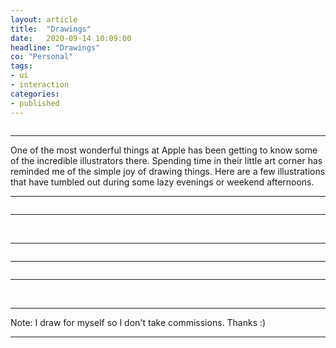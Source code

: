 ```yaml
---
layout: article
title:  "Drawings"
date:   2020-09-14 10:09:00
headline: "Drawings"
co: "Personal"
tags:
- ui
- interaction
categories:
- published
---
```



<figure>
<img class="lazy" data-original="{{edchao.github.io}}/assets/img_illo_aeropress.jpg" />
</figure>

<!--more-->
---

One of the most wonderful things at Apple has been getting to know some of the incredible illustrators there. Spending time in their little art corner has reminded me of the simple joy of drawing things. Here are a few illustrations that have tumbled out during some lazy evenings or weekend afternoons.

---


<figure>
<img class="lazy" data-original="{{edchao.github.io}}/assets/img_illo_dog.jpg" />
</figure>


---

<figure class="figure_photo_half">
<img class="lazy" data-original="{{edchao.github.io}}/assets/img_illo_taipei.jpg" />
<img class="lazy" data-original="{{edchao.github.io}}/assets/img_illo_coffee_taipei.jpg" />
</figure>

---

<figure>
<img class="lazy" data-original="{{edchao.github.io}}/assets/img_illo_coffee_sf.jpg" />
</figure>


---

<figure>
<img class="lazy" data-original="{{edchao.github.io}}/assets/img_illo_coffee_tono.jpg" />
</figure>

---

<figure class="figure_photo_half">
<img class="lazy" data-original="{{edchao.github.io}}/assets/img_illo_steve.jpg" />
<img class="lazy" data-original="{{edchao.github.io}}/assets/img_illo_luoji.jpg" />
</figure>

---

Note: I draw for myself so I don't take commissions. Thanks :)

---

